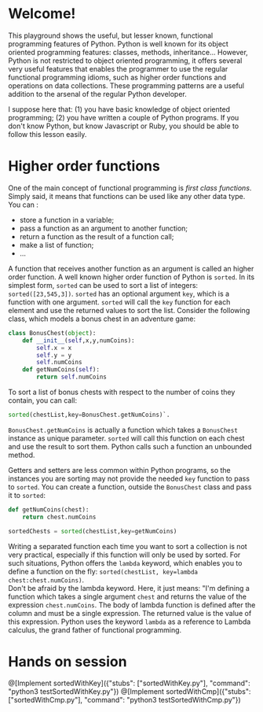 # Welcome!

This playground shows the useful, but lesser known, functional programming features of Python. Python is well known for its object oriented programming features: classes, methods, inheritance... However, Python is not restricted to object oriented programming, it offers several very useful features that enables the programmer to use the regular functional programming idioms, such as higher order functions and operations on data collections. These programming patterns are a useful addition to the arsenal of the regular Python developer.

I suppose here that: (1) you have basic knowledge of object oriented programming; (2) you have written a couple of Python programs. If you don't know Python, but know Javascript or Ruby, you should be able to follow this lesson easily.

# Higher order functions

One of the main concept of functional programming is *first class functions*. Simply said, it means that functions can be used like any other data type. You can :
 * store a function in a variable;
 * pass a function as an argument to another function;
 * return a function as the result of a function call;
 * make a list of function;
 * ...
 
A function that receives another function as an argument is called an higher order function. A well known higher order function of Python is `sorted`. In its simplest form, `sorted` can be used to sort a list of integers: `sorted([23,545,3])`. `sorted` has an optional argument `key`, which is a function with one argument. `sorted` will call the `key` function for each element and use the returned values to sort the list. Consider the following class, which models a bonus chest in an adventure game:

```python
class BonusChest(object):
	def __init__(self,x,y,numCoins):
		self.x = x
		self.y = y
		self.numCoins
	def getNumCoins(self):
		return self.numCoins
```

To sort a list of bonus chests with respect to the number of coins they contain, you can call: 
```python
sorted(chestList,key=BonusChest.getNumCoins)`.
``` 

`BonusChest.getNumCoins` is actually a function which takes a `BonusChest` instance as unique parameter.  `sorted` will call this function on each chest and use the result to sort them. Python calls such a function an unbounded method.

Getters and setters are less common within Python programs, so the instances you are sorting may not provide the needed `key` function to pass to `sorted`. You can create a function, outside the `BonusChest` class and pass it to `sorted`:

```python
def getNumCoins(chest):
	return chest.numCoins

sortedChests = sorted(chestList,key=getNumCoins)
```

Writing a separated function each time you want to sort a collection is not very practical, especially if this function will only be used by sorted. For such situations, Python offers the `lambda` keyword, which enables you to define a function on the fly: `sorted(chestList, key=lambda chest:chest.numCoins)`.   
Don't be afraid by the lambda keyword. Here, it just means: "I'm defining a function which takes a single argument `chest` and returns the value of the expression `chest.numCoins`. The body of lambda function is defined after the column and must be a single expression. The returned value is the value of this expression. Python uses the keyword `lambda` as a reference to Lambda calculus, the grand father of functional programming.

# Hands on session

@[Implement sortedWithKey]({"stubs": ["sortedWithKey.py"], "command": "python3 testSortedWithKey.py"})
@[Implement sortedWithCmp]({"stubs": ["sortedWithCmp.py"], "command": "python3 testSortedWithCmp.py"})
